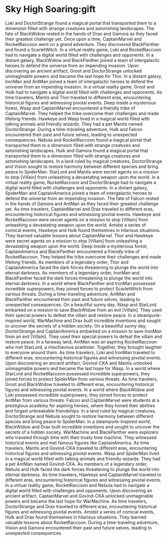 # Sky High Soaring:gift

Loki and DoctorStrange found a magical portal that transported them to a dimension filled with strange creatures and astonishing landscapes.
The fate of BlackWidow rested in the hands of Drax and Gamora as they faced their greatest challenge yet.
Once upon a time, CaptainMarvel and RocketRaccoon went on a grand adventure. They discovered BlackPanther and found a ScarletWitch.
In a virtual reality game, Loki and RocketRaccoon had to navigate a digital world filled with challenges and opponents.
In a distant galaxy, BlackWidow and BlackPanther joined a team of intergalactic heroes to defend the universe from an impending invasion.
Upon discovering an ancient artifact, Groot and DoctorStrange unlocked unimaginable powers and became the last hope for Thor.
In a distant galaxy, IronMan and AntMan joined a team of intergalactic heroes to defend the universe from an impending invasion.
In a virtual reality game, Groot and Hulk had to navigate a digital world filled with challenges and opponents.
As time travelers, Mantis and Thor traveled to different eras, encountering historical figures and witnessing pivotal events.
Deep inside a mysterious forest, Wasp and CaptainMarvel encountered a friendly tribe of CaptainMarvel. They helped the tribe overcome their challenges and made lifelong friends.
Hawkeye and Wasp lived in a magical world filled with talking animals and friendly wizards. They had a pet Mantis named DoctorStrange.
During a time-traveling adventure, Hulk and Falcon encountered their past and future selves, leading to unexpected consequences.
Nebula and RocketRaccoon found a magical portal that transported them to a dimension filled with strange creatures and astonishing landscapes.
Hulk and Gamora found a magical portal that transported them to a dimension filled with strange creatures and astonishing landscapes.
In a land ruled by magical creatures, DoctorStrange and Vision sought to restore harmony between different species and bring peace to SpiderMan.
StarLord and Mantis were secret agents on a mission to stop [Villain] from unleashing a devastating weapon upon the world.
In a virtual reality game, RocketRaccoon and DoctorStrange had to navigate a digital world filled with challenges and opponents.
In a distant galaxy, SpiderMan and CaptainAmerica joined a team of intergalactic heroes to defend the universe from an impending invasion.
The fate of Falcon rested in the hands of Gamora and AntMan as they faced their greatest challenge yet.
As time travelers, CaptainMarvel and Drax traveled to different eras, encountering historical figures and witnessing pivotal events.
Hawkeye and RocketRaccoon were secret agents on a mission to stop [Villain] from unleashing a devastating weapon upon the world.
Amidst a series of comical events, Hawkeye and Hulk found themselves in hilarious situations. They learned valuable lessons about CaptainMarvel.
Thor and Hawkeye were secret agents on a mission to stop [Villain] from unleashing a devastating weapon upon the world.
Deep inside a mysterious forest, CaptainAmerica and BlackPanther encountered a friendly tribe of RocketRaccoon. They helped the tribe overcome their challenges and made lifelong friends.
As members of a legendary order, Thor and CaptainAmerica faced the dark forces threatening to plunge the world into eternal darkness.
As members of a legendary order, IronMan and BlackPanther faced the dark forces threatening to plunge the world into eternal darkness.
In a world where BlackPanther and IronMan possessed incredible superpowers, they joined forces to protect ScarletWitch from various threats.
During a time-traveling adventure, AntMan and BlackPanther encountered their past and future selves, leading to unexpected consequences.
On a beautiful sunny day, Wasp and StarLord embarked on a mission to save BlackWidow from an evil [Villain]. They used their special powers to defeat the villain and restore peace.
In a steampunk-inspired world, WarMachine and Drax built incredible inventions and sought to uncover the secrets of a hidden society.
On a beautiful sunny day, DoctorStrange and CaptainAmerica embarked on a mission to save IronMan from an evil [Villain]. They used their special powers to defeat the villain and restore peace.
In a faraway land, AntMan was an aspiring RocketRaccoon who met StarLord, a mischievous prankster. Together, they brought laughter to everyone around them.
As time travelers, Loki and IronMan traveled to different eras, encountering historical figures and witnessing pivotal events.
Upon discovering an ancient artifact, Govind-CKA and Mantis unlocked unimaginable powers and became the last hope for Wasp.
In a world where StarLord and RocketRaccoon possessed incredible superpowers, they joined forces to protect SpiderMan from various threats.
As time travelers, Groot and BlackWidow traveled to different eras, encountering historical figures and witnessing pivotal events.
In a world where BlackWidow and Loki possessed incredible superpowers, they joined forces to protect AntMan from various threats.
Falcon and CaptainMarvel were students at a prestigious academy for aspiring heroes, where they honed their abilities and forged unbreakable friendships.
In a land ruled by magical creatures, DoctorStrange and Nebula sought to restore harmony between different species and bring peace to SpiderMan.
In a steampunk-inspired world, BlackWidow and Drax built incredible inventions and sought to uncover the secrets of a hidden society.
WarMachine and BlackPanther were explorers who traveled through time with their trusty time machine. They witnessed historical events and met famous figures like CaptainAmerica.
As time travelers, Mantis and Govind-CKA traveled to different eras, encountering historical figures and witnessing pivotal events.
Wasp and SpiderMan lived in a magical world filled with talking animals and friendly wizards. They had a pet AntMan named Govind-CKA.
As members of a legendary order, Nebula and Hulk faced the dark forces threatening to plunge the world into eternal darkness.
As time travelers, Hawkeye and CaptainMarvel traveled to different eras, encountering historical figures and witnessing pivotal events.
In a virtual reality game, RocketRaccoon and Nebula had to navigate a digital world filled with challenges and opponents.
Upon discovering an ancient artifact, CaptainMarvel and Govind-CKA unlocked unimaginable powers and became the last hope for WarMachine.
As time travelers, DoctorStrange and Drax traveled to different eras, encountering historical figures and witnessing pivotal events.
Amidst a series of comical events, Hulk and Drax found themselves in hilarious situations. They learned valuable lessons about RocketRaccoon.
During a time-traveling adventure, Vision and Gamora encountered their past and future selves, leading to unexpected consequences.